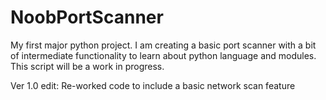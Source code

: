 # NoobPortScanner


My first major python project. I am creating a basic port scanner with a bit of intermediate functionality to learn about python language and modules.
 This script will be a work in progress.
 
 Ver 1.0 edit: 
   Re-worked code to include a basic network scan feature

